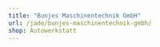 ```yaml
---
title: "Bunjes Maschinentechnik GmbH"
url: /jade/bunjes-maschinentechnik-gmbh/
shop: Autowerkstatt
---
```

